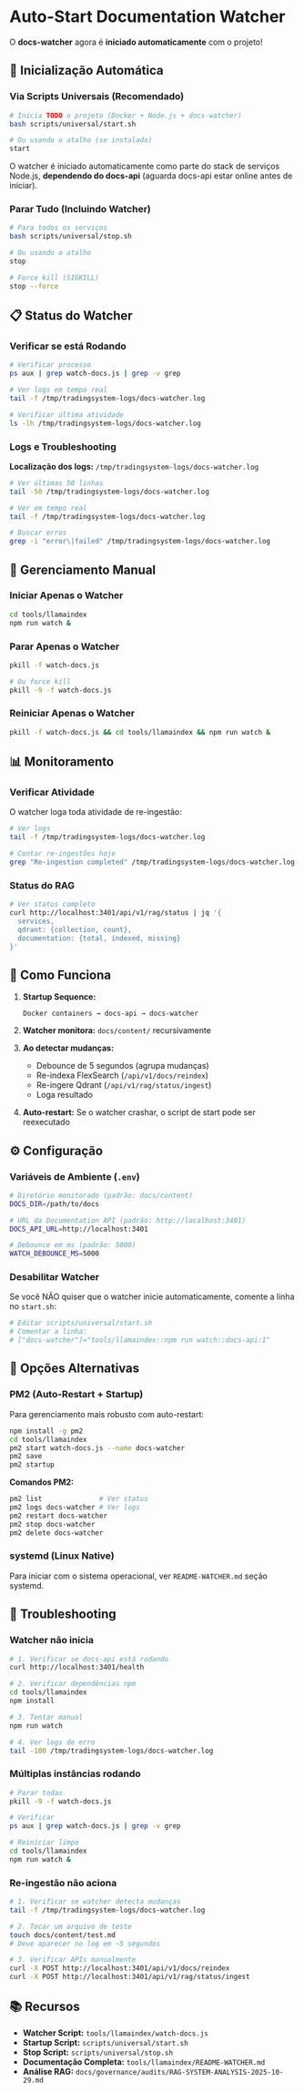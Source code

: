 # Auto-Start Documentation Watcher

O **docs-watcher** agora é **iniciado automaticamente** com o projeto!

## 🚀 Inicialização Automática

### Via Scripts Universais (Recomendado)

```bash
# Inicia TODO o projeto (Docker + Node.js + docs-watcher)
bash scripts/universal/start.sh

# Ou usando o atalho (se instalado)
start
```

O watcher é iniciado automaticamente como parte do stack de serviços Node.js, **dependendo do docs-api** (aguarda docs-api estar online antes de iniciar).

### Parar Tudo (Incluindo Watcher)

```bash
# Para todos os serviços
bash scripts/universal/stop.sh

# Ou usando o atalho
stop

# Force kill (SIGKILL)
stop --force
```

## 📋 Status do Watcher

### Verificar se está Rodando

```bash
# Verificar processo
ps aux | grep watch-docs.js | grep -v grep

# Ver logs em tempo real
tail -f /tmp/tradingsystem-logs/docs-watcher.log

# Verificar última atividade
ls -lh /tmp/tradingsystem-logs/docs-watcher.log
```

### Logs e Troubleshooting

**Localização dos logs:** `/tmp/tradingsystem-logs/docs-watcher.log`

```bash
# Ver últimas 50 linhas
tail -50 /tmp/tradingsystem-logs/docs-watcher.log

# Ver em tempo real
tail -f /tmp/tradingsystem-logs/docs-watcher.log

# Buscar erros
grep -i "error\|failed" /tmp/tradingsystem-logs/docs-watcher.log
```

## 🔧 Gerenciamento Manual

### Iniciar Apenas o Watcher

```bash
cd tools/llamaindex
npm run watch &
```

### Parar Apenas o Watcher

```bash
pkill -f watch-docs.js

# Ou force kill
pkill -9 -f watch-docs.js
```

### Reiniciar Apenas o Watcher

```bash
pkill -f watch-docs.js && cd tools/llamaindex && npm run watch &
```

## 📊 Monitoramento

### Verificar Atividade

O watcher loga toda atividade de re-ingestão:

```bash
# Ver logs
tail -f /tmp/tradingsystem-logs/docs-watcher.log

# Contar re-ingestões hoje
grep "Re-ingestion completed" /tmp/tradingsystem-logs/docs-watcher.log | grep $(date +%Y-%m-%d) | wc -l
```

### Status do RAG

```bash
# Ver status completo
curl http://localhost:3401/api/v1/rag/status | jq '{
  services,
  qdrant: {collection, count},
  documentation: {total, indexed, missing}
}'
```

## 🎯 Como Funciona

1. **Startup Sequence:**
   ```
   Docker containers → docs-api → docs-watcher
   ```

2. **Watcher monitora:** `docs/content/` recursivamente

3. **Ao detectar mudanças:**
   - Debounce de 5 segundos (agrupa mudanças)
   - Re-indexa FlexSearch (`/api/v1/docs/reindex`)
   - Re-ingere Qdrant (`/api/v1/rag/status/ingest`)
   - Loga resultado

4. **Auto-restart:** Se o watcher crashar, o script de start pode ser reexecutado

## ⚙️ Configuração

### Variáveis de Ambiente (`.env`)

```bash
# Diretório monitorado (padrão: docs/content)
DOCS_DIR=/path/to/docs

# URL da Documentation API (padrão: http://localhost:3401)
DOCS_API_URL=http://localhost:3401

# Debounce em ms (padrão: 5000)
WATCH_DEBOUNCE_MS=5000
```

### Desabilitar Watcher

Se você NÃO quiser que o watcher inicie automaticamente, comente a linha no `start.sh`:

```bash
# Editar scripts/universal/start.sh
# Comentar a linha:
# ["docs-watcher"]="tools/llamaindex::npm run watch::docs-api:1"
```

## 🔄 Opções Alternativas

### PM2 (Auto-Restart + Startup)

Para gerenciamento mais robusto com auto-restart:

```bash
npm install -g pm2
cd tools/llamaindex
pm2 start watch-docs.js --name docs-watcher
pm2 save
pm2 startup
```

**Comandos PM2:**
```bash
pm2 list              # Ver status
pm2 logs docs-watcher # Ver logs
pm2 restart docs-watcher
pm2 stop docs-watcher
pm2 delete docs-watcher
```

### systemd (Linux Native)

Para iniciar com o sistema operacional, ver `README-WATCHER.md` seção systemd.

## 🐛 Troubleshooting

### Watcher não inicia

```bash
# 1. Verificar se docs-api está rodando
curl http://localhost:3401/health

# 2. Verificar dependências npm
cd tools/llamaindex
npm install

# 3. Tentar manual
npm run watch

# 4. Ver logs de erro
tail -100 /tmp/tradingsystem-logs/docs-watcher.log
```

### Múltiplas instâncias rodando

```bash
# Parar todas
pkill -9 -f watch-docs.js

# Verificar
ps aux | grep watch-docs.js | grep -v grep

# Reiniciar limpo
cd tools/llamaindex
npm run watch &
```

### Re-ingestão não aciona

```bash
# 1. Verificar se watcher detecta mudanças
tail -f /tmp/tradingsystem-logs/docs-watcher.log

# 2. Tocar um arquivo de teste
touch docs/content/test.md
# Deve aparecer no log em ~5 segundos

# 3. Verificar APIs manualmente
curl -X POST http://localhost:3401/api/v1/docs/reindex
curl -X POST http://localhost:3401/api/v1/rag/status/ingest
```

## 📚 Recursos

- **Watcher Script:** `tools/llamaindex/watch-docs.js`
- **Startup Script:** `scripts/universal/start.sh`
- **Stop Script:** `scripts/universal/stop.sh`
- **Documentação Completa:** `tools/llamaindex/README-WATCHER.md`
- **Análise RAG:** `docs/governance/audits/RAG-SYSTEM-ANALYSIS-2025-10-29.md`

